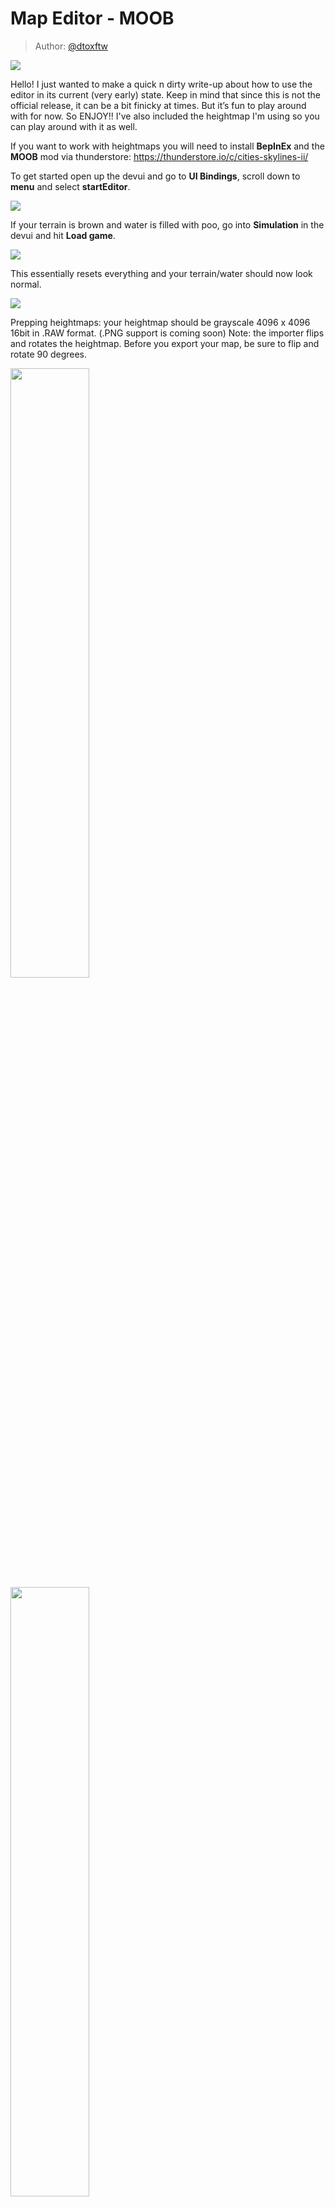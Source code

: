 # Map Editor - MOOB

> Author: [@dtoxftw](https://github.com/dtoxftw)

![](images/01.jpg)

Hello! I just wanted to make a quick n dirty write-up about how to use the editor in its current (very early) state. Keep in mind that since this is not the official release, it can be a bit finicky at times. But it’s fun to play around with for now. So ENJOY!!  I've also included the heightmap I'm using so you can play around with it as well.

If you want to work with heightmaps you will need to install **BepInEx** and the **MOOB** mod via thunderstore: https://thunderstore.io/c/cities-skylines-ii/ 

To get started open up the devui and go to **UI Bindings**, scroll down to **menu** and select **startEditor**. 

![](images/02.jpg)

If your terrain is brown and water is filled with poo, go into **Simulation** in the devui and hit **Load game**.

![](images/03.jpg)

This essentially resets everything and your terrain/water should now look normal.

![](images/04.jpg)

<div class="warning">

Prepping heightmaps:  your heightmap should be grayscale 4096 x 4096 16bit in .RAW format. (.PNG support is coming soon) Note: the importer flips and rotates the heightmap. Before you export your map, be sure to flip and rotate 90 degrees. 

</div>

<img style="width: 50%" class="left" src="images/06.jpg"/>

<img style="width: 50%" class="left" src="images/07.jpg"/>

-----

Also, if using Photoshop to export RAW, be sure to check IBM instead of Macintosh.

![](images/08.jpg)

**Here is the .RAW file I’m using.  It's from the Snowfall DLC in CS1 (Frozenshire)**

[Download "Frozenshire_heightmap.raw" - 32MB](./images/Forzenshire_heightmap.raw)

Click on the **shovel icon** in the lower-mid of the screen. On the bottom-right you will see the button for **Importing Heightmaps**. Simply navigate to your file and select it. Your map should now look like this:

![](images/09.jpg)

This is where the fun begins (not really.)  WATER!!! The water is incredibly slow so to help it along we need to go into **Simulation - water** and change the **water sim speed** to 64x (or max.)

![](images/10.jpg)

On the top left is the **Workspace** tab (close devui if you have it open.) Click on **Water** and you’ll see options pop up on the top right.  Add a **Border Sea Water Source** and drop down its menu for settings. Make the source something large like a **Radius** of 3000 and then move it to the corner of the map. (**Position** -7000, 7000)

![](images/11.jpg)

Once the placement is correct you can then define the **Height**. 50 seems to work well on this map. (If you are using a different map, you will have to play around to find what’s best for you.) Once you type in 50, the map will begin to flood. **THIS WILL TAKE A LONG TIME**. Even with the sim speed turned up. It just depends on your hardware. For example: on my machine (13700k)  this map took 30 min to finally fill the rivers. Grab a snack lol

![](images/12.jpg)

![](images/13.jpg)

Make sure you are happy with the water height before you get too deep into terraforming or adding trees/roads/etc. If you are happy with it, go ham!  Play around with the brushes, there are even a couple mountain brushes.

![](images/14.jpg)

Saving: again go to the **Workspace** panel (top left) and click on **Map**. On the right you will see options that define your map. Give it a name and, at the bottom, hit **Save Map**. Now give your map a **File Name** and hit **Save**.

Your map will now be available when you start a new game along with the vanilla maps. The actual map  location is **C:\Users\USERNAME\AppData\LocalLow\Colossal Order\Cities Skylines II\Maps**

I am still pretty new to the editor but it took us a while to figure these simple things out, so I hope this helps. If you have any info to add, by all means share!

ENJOY!

![](images/15.jpg)